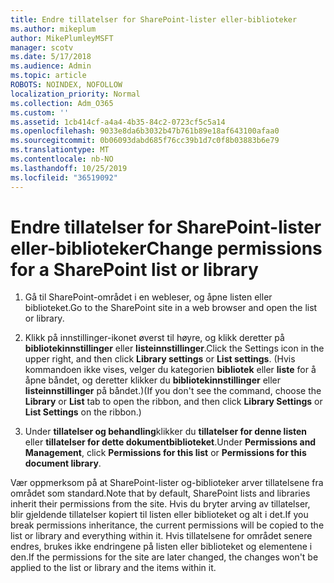 ```yaml
---
title: Endre tillatelser for SharePoint-lister eller-biblioteker
ms.author: mikeplum
author: MikePlumleyMSFT
manager: scotv
ms.date: 5/17/2018
ms.audience: Admin
ms.topic: article
ROBOTS: NOINDEX, NOFOLLOW
localization_priority: Normal
ms.collection: Adm_O365
ms.custom: ''
ms.assetid: 1cb414cf-a4a4-4b35-84c2-0723cf5c5a14
ms.openlocfilehash: 9033e8da6b3032b47b761b89e18af643100afaa0
ms.sourcegitcommit: 0b06093dabd685f76cc39b1d7c0f8b03883b6e79
ms.translationtype: MT
ms.contentlocale: nb-NO
ms.lasthandoff: 10/25/2019
ms.locfileid: "36519092"
---
```

# <a name="change-permissions-for-a-sharepoint-list-or-library"></a><span data-ttu-id="ed263-102">Endre tillatelser for SharePoint-lister eller-biblioteker</span><span class="sxs-lookup"><span data-stu-id="ed263-102">Change permissions for a SharePoint list or library</span></span>

1. <span data-ttu-id="ed263-103">Gå til SharePoint-området i en webleser, og åpne listen eller biblioteket.</span><span class="sxs-lookup"><span data-stu-id="ed263-103">Go to the SharePoint site in a web browser and open the list or library.</span></span>
    
2. <span data-ttu-id="ed263-104">Klikk på innstillinger-ikonet øverst til høyre, og klikk deretter på **bibliotekinnstillinger** eller **listeinnstillinger**.</span><span class="sxs-lookup"><span data-stu-id="ed263-104">Click the Settings icon in the upper right, and then click **Library settings** or **List settings**.</span></span> <span data-ttu-id="ed263-105">(Hvis kommandoen ikke vises, velger du kategorien **bibliotek** eller **liste** for å åpne båndet, og deretter klikker du **bibliotekinnstillinger** eller **listeinnstillinger** på båndet.)</span><span class="sxs-lookup"><span data-stu-id="ed263-105">(If you don't see the command, choose the **Library** or **List** tab to open the ribbon, and then click **Library Settings** or **List Settings** on the ribbon.)</span></span> 
    
3. <span data-ttu-id="ed263-106">Under **tillatelser og behandling**klikker du **tillatelser for denne listen** eller **tillatelser for dette dokumentbiblioteket**.</span><span class="sxs-lookup"><span data-stu-id="ed263-106">Under **Permissions and Management**, click **Permissions for this list** or **Permissions for this document library**.</span></span>
    
<span data-ttu-id="ed263-107">Vær oppmerksom på at SharePoint-lister og-biblioteker arver tillatelsene fra området som standard.</span><span class="sxs-lookup"><span data-stu-id="ed263-107">Note that by default, SharePoint lists and libraries inherit their permissions from the site.</span></span> <span data-ttu-id="ed263-108">Hvis du bryter arving av tillatelser, blir gjeldende tillatelser kopiert til listen eller biblioteket og alt i det.</span><span class="sxs-lookup"><span data-stu-id="ed263-108">If you break permissions inheritance, the current permissions will be copied to the list or library and everything within it.</span></span> <span data-ttu-id="ed263-109">Hvis tillatelsene for området senere endres, brukes ikke endringene på listen eller biblioteket og elementene i den.</span><span class="sxs-lookup"><span data-stu-id="ed263-109">If the permissions for the site are later changed, the changes won't be applied to the list or library and the items within it.</span></span>
  

